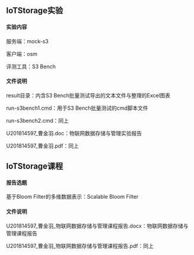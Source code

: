 ## IoTStorage实验

#### 实验内容

服务端：mock-s3

客户端：osm

评测工具：S3 Bench

#### 文件说明

result目录：内含S3 Bench批量测试导出的文本文件与整理的Excel图表

run-s3bench1.cmd：用于S3 Bench批量测试的cmd脚本文件

run-s3bench2.cmd：同上

U201814597_曹金羽.doc：物联网数据存储与管理实验报告

U201814597_曹金羽.pdf：同上

## IoTStorage课程

#### 报告选题

基于Bloom Filter的多维数据表示：Scalable Bloom Filter

#### 文件说明

U201814597\_曹金羽\_物联网数据存储与管理课程报告.docx：物联网数据存储与管理课程报告

U201814597\_曹金羽\_物联网数据存储与管理课程报告.pdf：同上